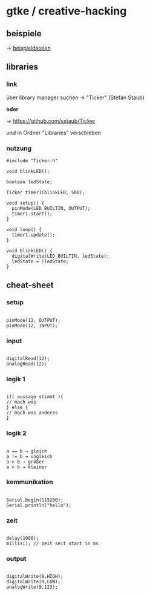 # gtke / creative-hacking

## beispiele

-> [beispieldateien](/beispielDateien)

## libraries

### link

über library manager suchen -> "Ticker" (Stefan Staub)

**oder**

-> https://github.com/sstaub/Ticker

und in Ordner "Libraries" verschieben

### nutzung

```
#include "Ticker.h"

void blinkLED();

boolean ledState;

Ticker timer1(blinkLED, 500);

void setup() {
  pinMode(LED_BUILTIN, OUTPUT);
  timer1.start();
}

void loop() {
  timer1.update();
}

void blinkLED() {
  digitalWrite(LED_BUILTIN, ledState);
  ledState = !ledState;
}
```

## cheat-sheet

### setup

```

pinMode(12, OUTPUT);
pinMode(12, INPUT);

```

### input

```

digitalRead(12);
analogRead(12);

```

### logik 1

```

if( aussage stimmt ){
// mach was
} else {
// mach was anderes
}

```

### logik 2

```

a == b → gleich
a != b → ungleich
a > b → größer
a < b → kleiner

```

### kommunikation

```

Serial.begin(115200);
Serial.println("hello");

```

### zeit

```

delay(1000);
millis(); // zeit seit start in ms

```

### output

```

digitalWrite(9,HIGH);
digitalWrite(9,LOW);
analogWrite(9,123);

```

```

```
